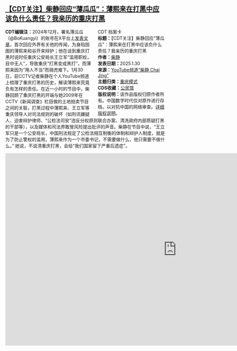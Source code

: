 <!--1738443580000-->
[【CDT关注】柴静回应“薄瓜瓜”：薄熙来在打黑中应该负什么责任？我亲历的重庆打黑](https://chinadigitaltimes.net/chinese/715520.html)
------

<div style="width:42%;float:right;padding-left:20px"><div class="su-spoiler su-spoiler-style-fancy su-spoiler-icon-chevron-circle" data-scroll-offset="0" data-anchor-in-url="no"><div class="su-spoiler-title" tabindex="0" role="button"><span class="su-spoiler-icon"></span>CDT 档案卡</div><div class="su-spoiler-content su-u-clearfix su-u-trim"><strong>标题：</strong>【CDT关注】柴静回应“薄瓜瓜”：薄熙来在打黑中应该负什么责任？我亲历的重庆打黑<br><strong>作者：</strong><a href="https://chinadigitaltimes.net/space/柴静" target="_blank">柴静</a><br><strong>发表日期：</strong>2025.1.30<br><strong>来源：</strong><a href="https://youtu.be/rfEXbAuzKPk" target="_blank">YouTube频道“柴静 Chai Jing”</a><br><strong>主题归类：</strong><a href="https://chinadigitaltimes.net/space/重庆模式" target="_blank">重庆模式</a><br><strong>CDS收藏：</strong><a href="https://chinadigitaltimes.net/space/%E5%85%AC%E6%B0%91%E9%A6%86" target="_blank" rel="noopener">公民馆</a><br><strong>版权说明：</strong>该作品版权归原作者所有。中国数字时代仅对原作进行存档，以对抗中国的网络审查。<a href="https://chinadigitaltimes.net/chinese/copyright">详细版权说明</a>。</div></div></div><p><strong>CDT编辑注：</strong>2024年12月，署名薄瓜瓜（@BoKuangyi）的账号在X平台上<a href="https://x.com/BoKuangyi/status/1864502144822349845" title="发表文章">发表文章</a>，首次回应外界有关他的传闻，为身陷囹圄的薄熙来和谷开来辩护；他在谈到重庆打黑时说时任重庆公安局长王立军“滥用职权，目中无人”，导致重庆“打黑变成黑打”，而薄熙来因为“用人不当”而骑虎难下。1月30日，前CCTV记者柴静在个人YouTube频道上梳理了重庆打黑的历史，解读薄熙来究竟负有怎样的责任。在近一小时的节目中，柴静回顾了重庆打黑的开端与她2009年在CCTV《新闻调查》栏目做的土地拍卖节目之间的关联，打黑过程中薄熙来、王立军等重庆领导人对司法规则的破坏（如刑讯嫌疑人、迫害辩护律师、“公检法司安”违反分权原则联合办案、清洗政府内部质疑打黑的干部等），以及媒体和司法界敢冒风险提出批评的声音。柴静在节目中说，“王立军只是一个公安局长，中国刑法规定了公检法相互制衡的体制和辩护人制度，就是为了防止警权的滥用，薄熙来作为一个市委书记，不需要做什么，他只需要不做什么。” 她说，不说清重庆打黑，会给“我们国家留下严重后遗症”。</p><p><iframe title="柴静回应“薄瓜瓜”：薄熙来在打黑中应该负什么责任？我亲历的重庆打黑" width="1080" height="608" src="https://www.youtube.com/embed/rfEXbAuzKPk?feature=oembed" frameborder="0" allow="accelerometer; autoplay; clipboard-write; encrypted-media; gyroscope; picture-in-picture; web-share" referrerpolicy="strict-origin-when-cross-origin" allowfullscreen=""></iframe></p><div class="addtoany_share_save_container addtoany_content addtoany_content_bottom"><div class="a2a_kit a2a_kit_size_32 addtoany_list" data-a2a-url="https://chinadigitaltimes.net/chinese/715520.html" data-a2a-title="【CDT关注】柴静回应“薄瓜瓜”：薄熙来在打黑中应该负什么责任？我亲历的重庆打黑"><a class="a2a_button_facebook" href="https://www.addtoany.com/add_to/facebook?linkurl=https%3A%2F%2Fchinadigitaltimes.net%2Fchinese%2F715520.html&amp;linkname=%E3%80%90CDT%E5%85%B3%E6%B3%A8%E3%80%91%E6%9F%B4%E9%9D%99%E5%9B%9E%E5%BA%94%E2%80%9C%E8%96%84%E7%93%9C%E7%93%9C%E2%80%9D%EF%BC%9A%E8%96%84%E7%86%99%E6%9D%A5%E5%9C%A8%E6%89%93%E9%BB%91%E4%B8%AD%E5%BA%94%E8%AF%A5%E8%B4%9F%E4%BB%80%E4%B9%88%E8%B4%A3%E4%BB%BB%EF%BC%9F%E6%88%91%E4%BA%B2%E5%8E%86%E7%9A%84%E9%87%8D%E5%BA%86%E6%89%93%E9%BB%91" title="Facebook" rel="nofollow noopener" target="_blank"></a><a class="a2a_button_twitter" href="https://www.addtoany.com/add_to/twitter?linkurl=https%3A%2F%2Fchinadigitaltimes.net%2Fchinese%2F715520.html&amp;linkname=%E3%80%90CDT%E5%85%B3%E6%B3%A8%E3%80%91%E6%9F%B4%E9%9D%99%E5%9B%9E%E5%BA%94%E2%80%9C%E8%96%84%E7%93%9C%E7%93%9C%E2%80%9D%EF%BC%9A%E8%96%84%E7%86%99%E6%9D%A5%E5%9C%A8%E6%89%93%E9%BB%91%E4%B8%AD%E5%BA%94%E8%AF%A5%E8%B4%9F%E4%BB%80%E4%B9%88%E8%B4%A3%E4%BB%BB%EF%BC%9F%E6%88%91%E4%BA%B2%E5%8E%86%E7%9A%84%E9%87%8D%E5%BA%86%E6%89%93%E9%BB%91" title="Twitter" rel="nofollow noopener" target="_blank"></a><a class="a2a_button_telegram" href="https://www.addtoany.com/add_to/telegram?linkurl=https%3A%2F%2Fchinadigitaltimes.net%2Fchinese%2F715520.html&amp;linkname=%E3%80%90CDT%E5%85%B3%E6%B3%A8%E3%80%91%E6%9F%B4%E9%9D%99%E5%9B%9E%E5%BA%94%E2%80%9C%E8%96%84%E7%93%9C%E7%93%9C%E2%80%9D%EF%BC%9A%E8%96%84%E7%86%99%E6%9D%A5%E5%9C%A8%E6%89%93%E9%BB%91%E4%B8%AD%E5%BA%94%E8%AF%A5%E8%B4%9F%E4%BB%80%E4%B9%88%E8%B4%A3%E4%BB%BB%EF%BC%9F%E6%88%91%E4%BA%B2%E5%8E%86%E7%9A%84%E9%87%8D%E5%BA%86%E6%89%93%E9%BB%91" title="Telegram" rel="nofollow noopener" target="_blank"></a><a class="a2a_button_reddit" href="https://www.addtoany.com/add_to/reddit?linkurl=https%3A%2F%2Fchinadigitaltimes.net%2Fchinese%2F715520.html&amp;linkname=%E3%80%90CDT%E5%85%B3%E6%B3%A8%E3%80%91%E6%9F%B4%E9%9D%99%E5%9B%9E%E5%BA%94%E2%80%9C%E8%96%84%E7%93%9C%E7%93%9C%E2%80%9D%EF%BC%9A%E8%96%84%E7%86%99%E6%9D%A5%E5%9C%A8%E6%89%93%E9%BB%91%E4%B8%AD%E5%BA%94%E8%AF%A5%E8%B4%9F%E4%BB%80%E4%B9%88%E8%B4%A3%E4%BB%BB%EF%BC%9F%E6%88%91%E4%BA%B2%E5%8E%86%E7%9A%84%E9%87%8D%E5%BA%86%E6%89%93%E9%BB%91" title="Reddit" rel="nofollow noopener" target="_blank"></a><a class="a2a_button_whatsapp" href="https://www.addtoany.com/add_to/whatsapp?linkurl=https%3A%2F%2Fchinadigitaltimes.net%2Fchinese%2F715520.html&amp;linkname=%E3%80%90CDT%E5%85%B3%E6%B3%A8%E3%80%91%E6%9F%B4%E9%9D%99%E5%9B%9E%E5%BA%94%E2%80%9C%E8%96%84%E7%93%9C%E7%93%9C%E2%80%9D%EF%BC%9A%E8%96%84%E7%86%99%E6%9D%A5%E5%9C%A8%E6%89%93%E9%BB%91%E4%B8%AD%E5%BA%94%E8%AF%A5%E8%B4%9F%E4%BB%80%E4%B9%88%E8%B4%A3%E4%BB%BB%EF%BC%9F%E6%88%91%E4%BA%B2%E5%8E%86%E7%9A%84%E9%87%8D%E5%BA%86%E6%89%93%E9%BB%91" title="WhatsApp" rel="nofollow noopener" target="_blank"></a><a class="a2a_button_email" href="https://www.addtoany.com/add_to/email?linkurl=https%3A%2F%2Fchinadigitaltimes.net%2Fchinese%2F715520.html&amp;linkname=%E3%80%90CDT%E5%85%B3%E6%B3%A8%E3%80%91%E6%9F%B4%E9%9D%99%E5%9B%9E%E5%BA%94%E2%80%9C%E8%96%84%E7%93%9C%E7%93%9C%E2%80%9D%EF%BC%9A%E8%96%84%E7%86%99%E6%9D%A5%E5%9C%A8%E6%89%93%E9%BB%91%E4%B8%AD%E5%BA%94%E8%AF%A5%E8%B4%9F%E4%BB%80%E4%B9%88%E8%B4%A3%E4%BB%BB%EF%BC%9F%E6%88%91%E4%BA%B2%E5%8E%86%E7%9A%84%E9%87%8D%E5%BA%86%E6%89%93%E9%BB%91" title="Email" rel="nofollow noopener" target="_blank"></a><a class="a2a_button_copy_link" href="https://www.addtoany.com/add_to/copy_link?linkurl=https%3A%2F%2Fchinadigitaltimes.net%2Fchinese%2F715520.html&amp;linkname=%E3%80%90CDT%E5%85%B3%E6%B3%A8%E3%80%91%E6%9F%B4%E9%9D%99%E5%9B%9E%E5%BA%94%E2%80%9C%E8%96%84%E7%93%9C%E7%93%9C%E2%80%9D%EF%BC%9A%E8%96%84%E7%86%99%E6%9D%A5%E5%9C%A8%E6%89%93%E9%BB%91%E4%B8%AD%E5%BA%94%E8%AF%A5%E8%B4%9F%E4%BB%80%E4%B9%88%E8%B4%A3%E4%BB%BB%EF%BC%9F%E6%88%91%E4%BA%B2%E5%8E%86%E7%9A%84%E9%87%8D%E5%BA%86%E6%89%93%E9%BB%91" title="Copy Link" rel="nofollow noopener" target="_blank"></a><a class="a2a_dd addtoany_share_save addtoany_share" href="https://www.addtoany.com/share"></a></div></div>
